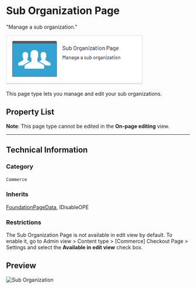 # Sub Organization Page
"Manage a sub organization."

![Sub Organization](Screenshots/Sub%20Organization%20Page%20-%20icon.png)

This page type lets you manage and edit your sub organizations.


## Property List
**Note**: This page type cannot be edited in the **On-page editing** view.<!--The following property list includes properties that are unique to this content type. For a list of global properties, view our [*Common Page  Properties*](./Common%20Page%20Properties.md) list.-->

<!--Display Name *(Name in code)* | Type | Property Description
--------------|------|---------------
**Main body** *(`MainBody`)* | XhtmlString | Provides an rich-text area for entering formatted content.
**Main content area** *(`MainContentArea`)* | ContentArea | Provides a configurable drag-and-drop interface for placing media, blocks, or other content onto the page.-->

** **
<!--![Sub Organization](Screenshots/Sub%20Organization%20Page%20-%20Content%20tab.png)-->

## Technical Information

### Category
`Commerce`

### Inherits
[FoundationPageData](Foundation%20Page%20Data.md), IDisableOPE

### Restrictions
The Sub Organization Page is not available in edit view by default. To enable it, go to Admin view > Content type > [Commerce] Checkout Page > Settings and select the **Available in edit view** check box.

## Preview
![Sub Organization](Screenshots/Sub%20Organization%20Page%20-%20Preview.png)
